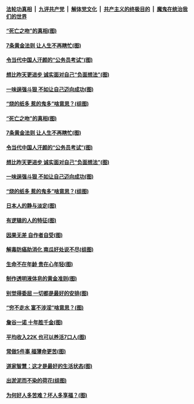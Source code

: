 ####  [法轮功真相](../../../../basic/blob/master/README.md?t=07031702) &nbsp;|&nbsp; [九评共产党](../../../../9ping.md/blob/master/README.md?t=07031702) &nbsp;|&nbsp; [解体党文化](../../../../jtdwh.md/blob/master/README.md?t=07031702)  &nbsp;|&nbsp; [共产主义的终极目的](../../../../gczydzjmd.md/blob/master/README.md?t=07031702) &nbsp;|&nbsp; [魔鬼在统治我们的世界](../../../../mgztzwmdsj.md/blob/master/README.md?t=07031702) 

#### [“死亡之吻”的真相(图)](../pages/p8/938205.md?t=07031702) 

#### [7条黄金法则 让人生不再瞎忙(图)](../pages/p8/938472.md?t=07031702) 

#### [令当代中国人汗颜的“公务员考试”(图)](../pages/p8/938246.md?t=07031702) 

#### [想比昨天更进步 诚实面对自己“负面想法”(图)](../pages/p8/938419.md?t=07031702) 

#### [一味逞强斗狠 不如让自己迈向成功(图)](../pages/p8/937701.md?t=07031702) 

#### [“烧的纸多 惹的鬼多”啥意思？(组图)](../pages/p8/938393.md?t=07031702) 

#### [“死亡之吻”的真相(图)](../pages/p8/938205.md?t=07031702) 

#### [7条黄金法则 让人生不再瞎忙(图)](../pages/p8/938472.md?t=07031702) 

#### [令当代中国人汗颜的“公务员考试”(图)](../pages/p8/938246.md?t=07031702) 

#### [想比昨天更进步 诚实面对自己“负面想法”(图)](../pages/p8/938419.md?t=07031702) 

#### [一味逞强斗狠 不如让自己迈向成功(图)](../pages/p8/937701.md?t=07031702) 

#### [“烧的纸多 惹的鬼多”啥意思？(组图)](../pages/p8/938393.md?t=07031702) 

#### [日本人的静与淡定(图)](../pages/p8/936769.md?t=07031702) 

#### [有逻辑的人的特征(图)](../pages/p8/938239.md?t=07031702) 

#### [因果无差 自作者自受(图)](../pages/p8/938272.md?t=07031702) 

#### [解毒防癌助消化 南瓜好处说不尽(组图)](../pages/p8/937975.md?t=07031702) 

#### [生命不在年龄 贵在心年轻(图)](../pages/p8/937698.md?t=07031702) 

#### [制作透明液体皂的黄金准则(图)](../pages/p8/938207.md?t=07031702) 

#### [别觉得委屈 一切都是最好的安排(图)](../pages/p8/921940.md?t=07031702) 

#### [“穷不走水 富不涉淫”啥意思？(图)](../pages/p8/938176.md?t=07031702) 

#### [詹谷一诺 十年胜千金(图)](../pages/p8/937705.md?t=07031702) 

#### [平均收入22K 也可以养活7口人(图)](../pages/p8/938104.md?t=07031702) 

#### [常做5件事 福薄命更苦(图)](../pages/p8/937990.md?t=07031702) 

#### [道家智慧：这才是最好的生活状态(图)](../pages/p8/900827.md?t=07031702) 

#### [出淤泥而不染的荷花(组图)](../pages/p8/937863.md?t=07031702) 

#### [为何好人多苦难？坏人多享福？(图)](../pages/p8/937938.md?t=07031702) 

